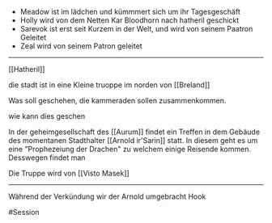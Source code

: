 - Meadow ist im lädchen und kümmmert sich um ihr Tagesgeschäft
- Holly wird von dem Netten Kar Bloodhorn nach hatheril geschickt 
- Sarevok ist erst seit Kurzem in der Welt, und wird von seinem Paatron Geleitet
- Zeal wird von seinem Patron geleitet 
___
[[Hatheril]]

die stadt ist in eine Kleine truoppe im norden von [[Breland]]

Was soll geschehen, die kammeraden sollen zusammenkommen. 

wie kann dies geschen 

In der geheimgesellschaft des [[Aurum]] findet ein Treffen in dem Gebäude des momentanen Stadthalter [[Arnold ir'Sarin]] statt. In diesem geht es um eine "Prophezeiung der Drachen" zu welchem einige Reisende kommen. 
Desswegen findet man 

Die  Truppe wird von [[Visto Masek]] 
___
Während der Verkündung wir der Arnold umgebracht 
Hook


#Session